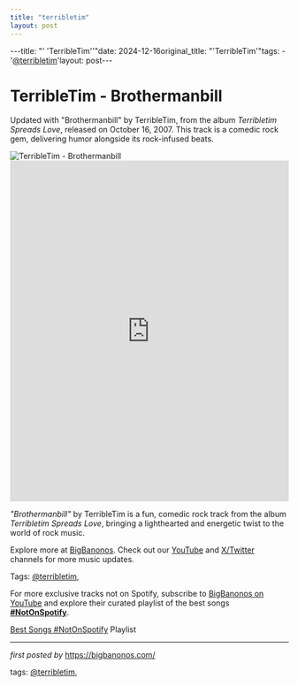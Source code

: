 ```yaml
---
title: "terribletim"
layout: post
---
```

---title: "' 'TerribleTim''"date: 2024-12-16original_title: "'TerribleTim'"tags:  - '[@terribletim](/tags/terribletim/)'layout: post---<!-- Title of the Post --><h1 >TerribleTim - Brothermanbill</h1> <!-- Introductory Text --><p >Updated with "Brothermanbill" by TerribleTim, from the album *Terribletim Spreads Love*, released on October 16, 2007. This track is a comedic rock gem, delivering humor alongside its rock-infused beats.</p> <!-- Featured Image --><div > <img src="https://images.genius.com/ed5e37019c6b01a497f31039bf890752.755x755x1.png" alt="TerribleTim - Brothermanbill" /></div> <!-- YouTube Video Embed --><div > <iframe width="100%" height="617" src="https://www.youtube.com/embed/6UQ-M6nLfLI" title="TerribleTim - Brothermanbill" frameborder="0" allow="accelerometer; autoplay; clipboard-write; encrypted-media; gyroscope; picture-in-picture; web-share" referrerpolicy="strict-origin-when-cross-origin" allowfullscreen></iframe></div> <!-- Song Information --><div > <p><em>"Brothermanbill"</em> by TerribleTim is a fun, comedic rock track from the album *Terribletim Spreads Love*, bringing a lighthearted and energetic twist to the world of rock music.</p></div> <!-- Footer Links --><div > <p>Explore more at <a href="https://bigbanonos.com/" target="_blank">BigBanonos</a>. Check out our <a href="https://www.youtube.com/[@BigBanonos](/tags/BigBanonos/)" target="_blank">YouTube</a> and <a href="https://x.com/bigbanonos" target="_blank">X/Twitter</a> channels for more music updates.</p></div> <!-- Tags --><p >Tags: [@terribletim](/tags/terribletim/),</p><!--Subscribe and Playlist Links--><div>    <p>For more exclusive tracks not on Spotify, subscribe to <a href="https://www.youtube.com/[@BigBanonos](/tags/BigBanonos/)" target="_blank">BigBanonos on YouTube</a> and explore their curated playlist of the best songs <strong>[#NotOnSpotify](/tags/NotOnSpotify/)</strong>.</p>    <p><a href="https://www.youtube.com/playlist?list=PLtuNtuTatqI0kFahUCbtbfenC_ET5O_tr" target="_blank">Best Songs [#NotOnSpotify](/tags/NotOnSpotify/) Playlist<br /></a></p></div><hr /><p><em>first posted by</em> <a href="https://bigbanonos.com/" rel="noopener" target="_new">https://bigbanonos.com/</a></p><p>tags: [@terribletim](/tags/terribletim/),</p>